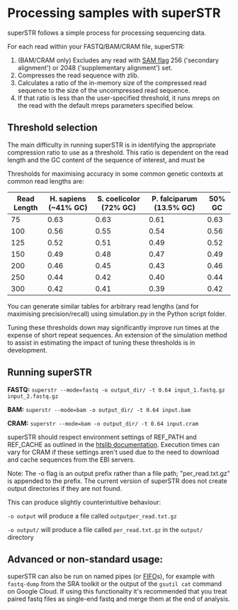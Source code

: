 # Processing samples with superSTR

superSTR follows a simple process for processing sequencing data.

For each read within your FASTQ/BAM/CRAM file, superSTR:
1. (BAM/CRAM only) Excludes any read with [SAM flag](https://samtools.github.io/hts-specs/) 256 ('secondary alignment') or 2048 ('supplementary alignment') set.
2. Compresses the read sequence with zlib.
3. Calculates a ratio of the in-memory size of the compressed read sequence to the size of the uncompressed read sequence.
4. If that ratio is less than the user-specified threshold, it runs mreps on the read with the default mreps parameters specified below.

## Threshold selection

The main difficulty in running superSTR is in identifying the appropriate compression ratio to use as a threshold. This ratio is dependent on the read length and the GC content of the sequence of interest, and must be 

Thresholds for maximising accuracy in some common genetic contexts at common read lengths are:

| Read Length | H. sapiens (~41% GC) | S. coelicolor (72% GC) | P. falciparum (13.5% GC) | 50% GC | 
|-------------|----------|----------|----------|----------|
| 75 | 0.63 | 0.63 | 0.61 | 0.63 |
| 100 | 0.56 | 0.55 | 0.54 | 0.56 |
| 125 | 0.52 | 0.51 | 0.49 | 0.52 |
| 150 | 0.49 | 0.48 | 0.47 | 0.49 |
| 200 | 0.46 | 0.45 | 0.43 | 0.46 |
| 250 | 0.44 | 0.42 | 0.40 | 0.44 |
| 300 | 0.42 | 0.41 | 0.39 | 0.42 |

You can generate similar tables for arbitrary read lengths (and for maximising precision/recall) using simulation.py in the Python script folder.

Tuning these thresholds down may significantly improve run times at the expense of short repeat sequences. An extension of the simulation method to assist in estimating the impact of tuning these thresholds is in development.

## Running superSTR

**FASTQ:** `superstr --mode=fastq -o output_dir/ -t 0.64 input_1.fastq.gz input_2.fastq.gz`

**BAM:** `superstr --mode=bam -o output_dir/ -t 0.64 input.bam`

**CRAM:** `superstr --mode=bam -o output_dir/ -t 0.64 input.cram`

superSTR should respect environment settings of REF_PATH and REF_CACHE as outlined in the [htslib documentation](http://www.htslib.org/workflow/). Execution times can vary for CRAM if these settings aren't used due to the need to download and cache sequences from the EBI servers.

Note: The -o flag is an output prefix rather than a file path; "per_read.txt.gz" is appended to the prefix. The current version of superSTR does not create output directories if they are not found.

This can produce slightly counterintuitive behaviour:

`-o output` will produce a file called `outputper_read.txt.gz`

`-o output/` will produce a file called `per_read.txt.gz` in the `output/` directory


## Advanced or non-standard usage:

superSTR can also be run on named pipes (or [FIFO](https://man7.org/linux/man-pages/man7/fifo.7.html)s), for example with `fastq-dump` from the SRA toolkit or the output of the `gsutil cat` command on Google Cloud. If using this functionality it's recommended that you treat paired fastq files as single-end fastq and merge them at the end of analysis.
